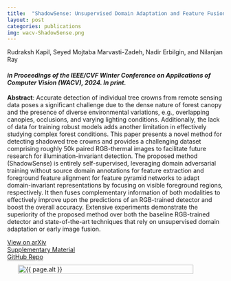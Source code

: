 ```yaml
---
title:  "ShadowSense: Unsupervised Domain Adaptation and Feature Fusion for Shadow-Agnostic Tree Crown Detection from RGB-Thermal Drone Imagery"
layout: post
categories: publications
img: wacv-ShadowSense.png
---
```


Rudraksh Kapil, Seyed Mojtaba Marvasti-Zadeh, Nadir Erbilgin, and Nilanjan Ray

#### *in Proceedings of the IEEE/CVF Winter Conference on Applications of Computer Vision (WACV), 2024. In print.*


**Abstract**: Accurate detection of individual tree crowns from remote sensing data poses a significant challenge due to the dense nature of forest canopy and the presence of diverse environmental variations, e.g., overlapping canopies, occlusions, and varying lighting conditions. Additionally, the lack of data for training robust models adds another limitation in effectively studying complex forest conditions. This paper presents a novel method for detecting shadowed tree crowns and provides a challenging dataset comprising roughly 50k paired RGB-thermal images to facilitate future research for illumination-invariant detection. The proposed method (ShadowSense) is entirely self-supervised, leveraging domain adversarial training without source domain annotations for feature extraction and foreground feature alignment for feature pyramid networks to adapt domain-invariant representations by focusing on visible foreground regions, respectively. It then fuses complementary information of both modalities to effectively improve upon the predictions of an RGB-trained detector and boost the overall accuracy. Extensive experiments demonstrate the superiority of the proposed method over both the baseline RGB-trained detector and state-of-the-art techniques that rely on unsupervised domain adaptation or early image fusion.



<div class="button-container" style="margin-bottom:10px">
  <div class="more"><a href="https://arxiv.org/abs/2310.16212">View on arXiv</a></div>
  <div class="more"><a href="{{ site.url }}/resources/publications/wacv_supplementary.pdf">Supplementary Material</a></div>
  <div class="more"><a href="https://github.com/rudrakshkapil/ShadowSense">GitHub Repo</a></div>
</div>


<div style="display:flex;justify-content:center;align-items:center">
  <img src="{{ site.baseurl }}/resources/publications/{{ page.img }}" alt="{{ page.alt }}" style="width:90%;height:auto;justify-content:center">
</div>


